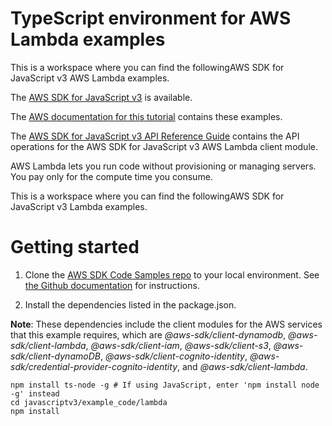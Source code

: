 # TypeScript environment for AWS Lambda examples
This is a workspace where you can find the followingAWS SDK for JavaScript v3 AWS Lambda examples. 

The [AWS SDK for JavaScript v3](https://github.com/aws/aws-sdk-js-v3) is available. 

The [AWS documentation for this tutorial](https://docs.aws.amazon.com/sdk-for-javascript/v3/developer-guide/using-lambda-functions.html) contains these examples.

The [AWS SDK for JavaScript v3 API Reference Guide](https://docs.aws.amazon.com/AWSJavaScriptSDK/v3/latest/clients/client-lambda/index.html) contains the API operations for the AWS SDK for JavaScript v3 AWS Lambda client module.

AWS Lambda lets you run code without provisioning or managing servers. You pay only for the compute time you consume.

This is a workspace where you can find the followingAWS SDK for JavaScript v3 Lambda examples. 



# Getting started

1. Clone the [AWS SDK Code Samples repo](https://github.com/awsdocs/aws-doc-sdk-examples) to your local environment. See [the Github documentation](https://docs.github.com/en/github/creating-cloning-and-archiving-repositories/cloning-a-repository) for instructions.

2. Install the dependencies listed in the package.json.

**Note**: These dependencies include the client modules for the AWS services that this example requires, 
which are *@aws-sdk/client-dynamodb*, *@aws-sdk/client-lambda*, *@aws-sdk/client-iam*, 
*@aws-sdk/client-s3*, *@aws-sdk/client-dynamoDB*, *@aws-sdk/client-cognito-identity*, 
*@aws-sdk/credential-provider-cognito-identity*, and *@aws-sdk/client-lambda*.
```
npm install ts-node -g # If using JavaScript, enter 'npm install node -g' instead
cd javascriptv3/example_code/lambda
npm install
```

